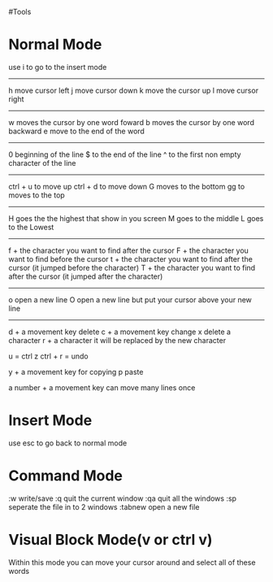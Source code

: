   #Tools 
# Normal Mode
use i to go to the insert mode

---
h move cursor left
j move cursor down
k move the cursor up
l move cursor right

---
w moves the cursor by one word foward
b  moves the cursor by one word backward
e move to the end of the word

---
0 beginning of the line
$ to the end of the line
^ to the first non empty character of the line 

---
ctrl + u to move up
ctrl + d to move down
G moves to the bottom
gg to moves to the top 

---
H goes the the highest that show in you screen
M goes to the middle
L goes to the Lowest

---
f + the character you want to find after the cursor
F + the character you want to find before the cursor
t + the character you want to find after the cursor (it jumped before the character)
T + the character you want to find after the cursor (it jumped after the character)

---

o open a new line
O open a new line but put your cursor above your new line


---
d + a movement key delete
c + a movement key change
x delete a character
r + a character it will be replaced by the new character

u = ctrl z
ctrl + r = undo

y + a movement key for copying
p paste

a number + a movement key can move many lines once
# Insert Mode
use esc to go back to normal mode
# Command Mode
:w write/save
:q quit the current window
:qa quit all the windows
:sp seperate the file in to 2 windows
:tabnew open a new file

# Visual Block Mode(v or ctrl v)
Within this mode you can move your cursor around and select all of these words
